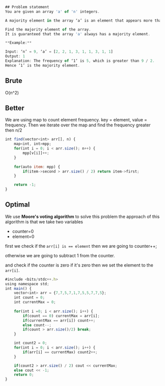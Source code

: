 ```js
## Problem statement
You are given an array 'a' of 'n' integers.

A majority element in the array ‘a’ is an element that appears more than 'n' / 2 times.

Find the majority element of the array.
It is guaranteed that the array 'a' always has a majority element.

**Example:**

Input: ‘n’ = 9, ‘a’ = [2, 2, 1, 3, 1, 1, 3, 1, 1]
Output: 1
Explanation: The frequency of ‘1’ is 5, which is greater than 9 / 2.
Hence ‘1’ is the majority element.

```

## Brute
O(n^2)

## Better

We are using map to count element frequency. key = element, value = frequency. Then we iterate over the map and find the frequency greater then n/2

```js
int find(vector<int> arr[], n) {
	map<int, int>mpp;
	for(int i = 0; i < arr.size(); n++) {
		mpp[v[i]]++;
	}
	
	for(auto item: mpp) {
		if(item->second > arr.size() / 2) return item->first; 
	}

	return -1;
}
```


## Optimal

We use **Moore's  voting algorithm** to solve this problem the approach of this algorithm is that we take two variables 

- counter=0
- element=0

first we check if the `arr[i] is == element` then we are going to counter++;

otherwise we are going to subtract 1 from the counter.

and check if the counter is zero if it's zero then we set the element to the `arr[i]`.

```js
#include <bits/stdc++.h>
using namespace std;
int main() {
    vector<int> arr = {7,7,5,7,1,7,5,5,7,7,5};
    int count = 0;
    int currentMax = 0;
    
    for(int i =0; i < arr.size(); i++) {
        if(count == 0) currentMax = arr[i];
        if(currentMax == arr[i]) count++;
        else count--;
        if(count > arr.size()/2) break;
    }

	int count2 = 0;
    for(int i = 0; i < arr.size(); i++) {
        if(arr[i] == currentMax) count2++;
    }

    if(count2 > arr.size() / 2) cout << currentMax;
    else cout << -1;
    return 0;
}
```
